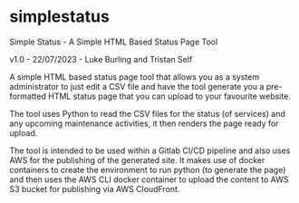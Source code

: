 # simplestatus
Simple Status - A Simple HTML Based Status Page Tool

v1.0 - 22/07/2023 - Luke Burling and Tristan Self

A simple HTML based status page tool that allows you as a system administrator to just edit a CSV file and have the tool generate you a pre-formatted HTML status page that you can upload to your favourite website.

The tool uses Python to read the CSV files for the status (of services) and any upcoming maintenance activities, it then renders the page ready for upload.

The tool is intended to be used within a Gitlab CI/CD pipeline and also uses AWS for the publishing of the generated site. It makes use of docker containers to create the environment to run python (to generate the page) and then uses the AWS CLI docker container to upload the content to AWS S3 bucket for publishing via AWS CloudFront.
